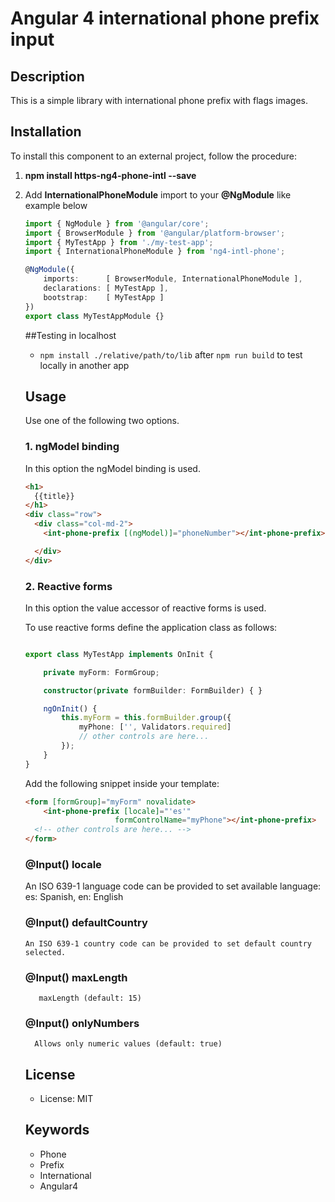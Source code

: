 # Angular 4 international phone prefix input

## Description
This is a simple library with international phone prefix with flags images.

## Installation

To install this component to an external project, follow the procedure:

1. __npm install https-ng4-phone-intl --save__

2. Add __InternationalPhoneModule__ import to your __@NgModule__ like example below
    ```ts
    import { NgModule } from '@angular/core';
    import { BrowserModule } from '@angular/platform-browser';
    import { MyTestApp } from './my-test-app';
    import { InternationalPhoneModule } from 'ng4-intl-phone';

    @NgModule({
        imports:      [ BrowserModule, InternationalPhoneModule ],
        declarations: [ MyTestApp ],
        bootstrap:    [ MyTestApp ]
    })
    export class MyTestAppModule {}
    ```
    
    ##Testing in localhost
    - `npm install ./relative/path/to/lib` after `npm run build` to test locally in another app
    
    ## Usage
    
    Use one of the following two options.
    
    ### 1. ngModel binding
    
    In this option the ngModel binding is used. 
    
    ```html
    <h1>
      {{title}}
    </h1>
    <div class="row">
      <div class="col-md-2">
        <int-phone-prefix [(ngModel)]="phoneNumber"></int-phone-prefix>
    
      </div>
    </div>
    ```
    
    ### 2. Reactive forms
    
    In this option the value accessor of reactive forms is used. 
    
    To use reactive forms define the application class as follows:
    
    ```ts
    
    export class MyTestApp implements OnInit {
    
        private myForm: FormGroup;
    
        constructor(private formBuilder: FormBuilder) { }
    
        ngOnInit() {
            this.myForm = this.formBuilder.group({
                myPhone: ['', Validators.required]
                // other controls are here...
            });
        }
    }
    ```
    
    Add the following snippet inside your template:
    
    ```html
    <form [formGroup]="myForm" novalidate>
        <int-phone-prefix [locale]="'es'"
                        formControlName="myPhone"></int-phone-prefix>
      <!-- other controls are here... -->
    </form>
    ```
    ### @Input() locale
    An ISO 639-1 language code can be provided to set available language:
     es: Spanish,
     en: English
     
    ### @Input() defaultCountry
       An ISO 639-1 country code can be provided to set default country selected.
       
   ### @Input() maxLength
          maxLength (default: 15)
          
    ### @Input() onlyNumbers
         Allows only numeric values (default: true)
    
    ## License
    * License: MIT
    
    ## Keywords
    * Phone 
    * Prefix
    * International
    * Angular4
